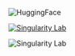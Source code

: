 
![HuggingFace](https://invidget.switchblade.xyz/hugging-face-879548962464493619)

[![Singularity Lab](https://invidget.switchblade.xyz/jc4xtF58Ve)](https://discord.gg/jc4xtF58Ve)

![Singularity Lab](https://invidget.switchblade.xyz/8MtgXxP5)
